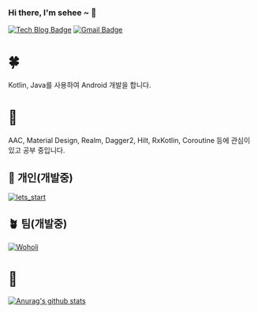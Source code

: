 ### Hi there, I'm sehee ~ 👋


 [![Tech Blog Badge](http://img.shields.io/badge/-Tech%20blog-black?style=flat-square&logo=github&link=https://velog.io/@sea1hee)](https://velog.io/@sea1hee)
 [![Gmail Badge](https://img.shields.io/badge/Gmail-d14836?style=flat-square&logo=Gmail&logoColor=white&link=mailto:sea11hee@gmail.com)](mailto:sea11hee@gmail.com)
	

# 🍀 
Kotlin, Java를 사용하여 Android 개발을 합니다.  

# 🌱
AAC, Material Design, Realm, Dagger2, Hilt, RxKotlin, Coroutine 등에 관심이 있고 공부 중입니다.  
  
  
  
## 🌵 개인(개발중)
[![lets_start](https://github-readme-stats.vercel.app/api/pin/?username=sea1hee&repo=lets_start)](https://github.com/sea1hee/lets_start)

## 🪴 팀(개발중)
[![Woholi](https://github-readme-stats.vercel.app/api/pin/?username=sea1hee&repo=Woholi)](https://github.com/sea1hee/Woholi)




# 🌳
  [![Anurag's github stats](https://github-readme-stats.vercel.app/api?username=sea1hee&show_icons=true&count_private=true)](https://github.com/anuraghazra/github-readme-stats)
